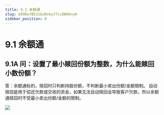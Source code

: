 ```yaml
---
title: 9.1 余额通
slug: G09Dw7B53iGuRxkyJfccDWOknyH
sidebar_position: 0
---
```



# 9.1 余额通

## 9.1A 问：设置了最小赎回份额为整数，为什么能赎回小数份额？

答：余额通标的，赎回时只判断持股份额，不判断最小卖出份额/金额限制。
自动赎回是用于偿还欠款或交收的资金，如果无法自动赎回会导致客户欠款。所以余额通赎回时不受最小卖出份额/金额的限制。

<img src="/assets/TX2fboq73ojEFdx34PtckCJ0n2g.png" src-width="1640" src-height="308" align="center"/>

